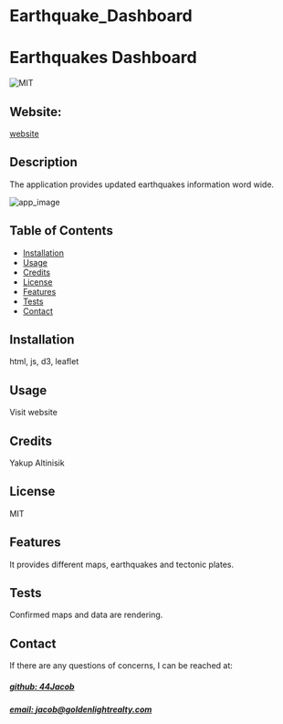 # Earthquake_Dashboard
# Earthquakes Dashboard
![MIT](https://img.shields.io/badge/License-MIT-blue)

## Website: 
[website](https://44jacob.github.io/Earthquake_Dashboard/)

## Description
The application provides updated earthquakes information word wide.

![app_image](dashboard.png)

## Table of Contents
- [Installation](#installation)
- [Usage](#usage)
- [Credits](#credits)
- [License](#license)
- [Features](#features)
- [Tests](#tests)
- [Contact](#contact)

## Installation
html, js, d3, leaflet

## Usage
Visit website

## Credits
Yakup Altinisik

## License
MIT

## Features
It provides different maps, earthquakes and tectonic plates.

## Tests
Confirmed maps and data are rendering.

## Contact
If there are any questions of concerns, I can be reached at:
##### [github: 44Jacob](https://github.com/44Jacob)
##### [email: jacob@goldenlightrealty.com](mailto:jacob@goldenlightrealty.com)
